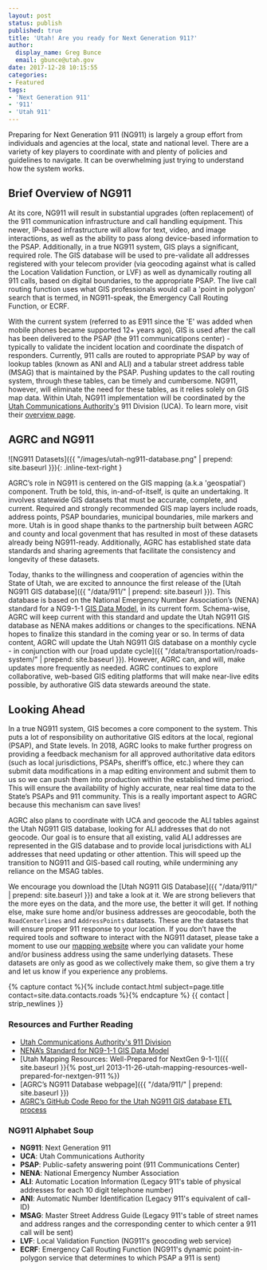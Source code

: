 ```yaml
---
layout: post
status: publish
published: true
title: 'Utah! Are you ready for Next Generation 911?'
author:
  display_name: Greg Bunce
  email: gbunce@utah.gov
date: 2017-12-28 10:15:55
categories:
- Featured
tags:
- 'Next Generation 911'
- '911'
- 'Utah 911'
---
```

Preparing for Next Generation 911 (NG911) is largely a group effort from individuals and agencies at the local, state and national level. There are a variety of key players to coordinate with and plenty of policies and guidelines to navigate. It can be overwhelming just trying to understand how the system works.

## Brief Overview of NG911

At its core, NG911 will result in substantial upgrades (often replacement) of the 911 communication infrastructure and call handling equipment. This newer, IP-based infrastructure will allow for text, video, and image interactions, as well as the ability to pass along device-based information to the PSAP. Additionally, in a true NG911 system, GIS plays a significant, required role. The GIS database will be used to pre-validate all addresses registered with your telecom provider (via geocoding against what is called the Location Validation Function, or LVF) as well as dynamically routing all 911 calls, based on digital boundaries, to the appropriate PSAP. The live call routing function uses what GIS professionals would call a 'point in polygon' search that is termed, in NG911-speak, the Emergency Call Routing Function, or ECRF.

With the current system (referred to as E911 since the 'E' was added when mobile phones became supported 12+ years ago), GIS is used after the call has been delivered to the PSAP (the 911 communicatipons center) - typically to validate the incident location and coordinate the dispatch of responders. Currently, 911 calls are routed to appropriate PSAP by way of lookup tables (known as ANI and ALI) and a tabular street address table (MSAG) that is maintained by the PSAP. Pushing updates to the call routing system, through these tables, can be timely and cumbersome. NG911, however, will eliminate the need for these tables, as it relies solely on GIS map data. Within Utah, NG911 implementation will be coordinated by the [Utah Communications Authority's](http://uca911.org/911-division) 911 Division (UCA). To learn more, visit their [overview page](http://uca911.org/911-division/ng-911-gis).

## AGRC and NG911
![NG911 Datasets]({{ "/images/utah-ng911-database.png" | prepend: site.baseurl }}){: .inline-text-right }

AGRC’s role in NG911 is centered on the GIS mapping (a.k.a 'geospatial') component. Truth be told, this, in-and-of-itself, is quite an undertaking. It involves statewide GIS datasets that must be accurate, complete, and current. Required and strongly recommended GIS map layers include roads, address points, PSAP boundaries, municipal boundaries, mile markers and more. Utah is in good shape thanks to the partnership built between AGRC and county and local govenment that has resulted in most of these datasets already being NG911-ready. Additionally, AGRC has established state data standards and sharing agreements that facilitate the consistency and longevity of these datasets.

Today, thanks to the willingness and cooperation of agencies within the State of Utah, we are excited to announce the first release of the [Utah NG911 GIS database]({{ "/data/911/" | prepend: site.baseurl }}). This database is based on the National Emergency Number Association’s (NENA) standard for a NG9-1-1 [GIS Data Model](https://dev.nena.org/higherlogic/ws/public/download/9828/20161206_NG9-1-1%20GIS%20Data%20Model_PubRvw.pdf), in its current form. Schema-wise, AGRC will keep current with this standard and update the Utah NG911 GIS database as NENA makes additions or changes to the specifications. NENA hopes to finalize this standard in the coming year or so.  In terms of data content, AGRC will update the Utah NG911 GIS database on a monthly cycle - in conjunction with our [road update cycle]({{ "/data/transportation/roads-system/" | prepend: site.baseurl }}). However, AGRC can, and will, make updates more frequently as needed. AGRC continues to explore collaborative, web-based GIS editing platforms that will make near-live edits possible, by authorative GIS data stewards areound the state.

## Looking Ahead

In a true NG911 system, GIS becomes a core component to the system. This puts a lot of responsibility on authoritative GIS editors at the local, regional (PSAP), and State levels. In 2018, AGRC looks to make further progress on providing a feedback mechanism for all approved authoritative data editors (such as local jurisdictions, PSAPs, sheriff’s office, etc.) where they can submit data modifications in a map editing environment and submit them to us so we can push them into production within the established time period. This will ensure the availability of highly accurate, near real time data to the State’s PSAPs and 911 community.  This is a really important aspect to AGRC because this mechanism can save lives!

AGRC also plans to coordinate with UCA and geocode the ALI tables against the Utah NG911 GIS database, looking for ALI addresses that do not geocode. Our goal is to ensure that all existing, valid ALI addresses are represented in the GIS database and to provide local jurisdictions with ALI addresses that need updating or other attention. This will speed up the transition to NG911 and GIS-based call routing, while undermining any reliance on the MSAG tables.

We encourage you download the [Utah NG911 GIS Database]({{ "/data/911/" | prepend: site.baseurl }}) and take a look at it. We are strong believers that the more eyes on the data, and the more use, the better it will get. If nothing else, make sure home and/or business addresses are geocodable, both the `RoadCenterlines` and `AddressPoints` datasets. These are the datasets that will ensure proper 911 response to your location. If you don’t have the required tools and software to interact with the NG911 dataset, please take a moment to use our [mapping website](http://atlas.utah.gov/) where you can validate your home and/or business address using the same underlying datasets. These datasets are only as good as we collectively make them, so give them a try and let us know if you experience any problems.

{% capture contact %}{% include contact.html subject=page.title contact=site.data.contacts.roads %}{% endcapture %}
{{ contact | strip_newlines }}

### Resources and Further Reading

- [Utah Communications Authority's 911 Division](http://uca911.org/911-division)
- [NENA’s Standard for NG9-1-1 GIS Data Model](https://dev.nena.org/higherlogic/ws/public/download/9828/20161206_NG9-1-1%20GIS%20Data%20Model_PubRvw.pdf)
- [Utah Mapping Resources: Well-Prepared for NextGen 9-1-1]({{ site.baseurl }}{% post_url 2013-11-26-utah-mapping-resources-well-prepared-for-nextgen-911 %})
- [AGRC’s NG911 Database webpage]({{ "/data/911/" | prepend: site.baseurl }})
- [AGRC’s GitHub Code Repo for the Utah NG911 GIS database ETL process](https://github.com/gregbunce/NextGen911UtahGISDataLoader)

### NG911 Alphabet Soup

- **NG911**: Next Generation 911
- **UCA**: Utah Communications Authority
- **PSAP**: Public-safety answering point (911 Communications Center)
- **NENA**: National Emergency Number Association
- **ALI**: Automatic Location Information (Legacy 911's table of physical addresses for each 10 digit telephone number)
- **ANI**: Automatic Number Identification (Legacy 911's equivalent of call-ID)
- **MSAG**: Master Street Address Guide (Legacy 911's table of street names and address ranges and the corresponding center to which center a 911 call will be sent)
- **LVF**: Local Validation Function (NG911's geocoding web service)
- **ECRF**: Emergency Call Routing Function (NG911's dynamic point-in-polygon service that determines to which PSAP a 911 is sent)
